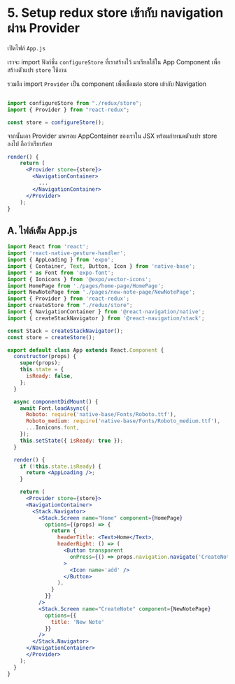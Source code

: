 
# 5. Setup redux store เข้ากับ navigation ผ่าน Provider

เปิดไฟล์ `App.js`

เราจะ import ฟังก์ชั่น `configureStore` ที่เราสร้างไว้ มาเรียกใช้ใน App Component เพื่อสร้างตัวแปร `store` ใช้งาน

รวมถึง import `Provider` เป็น component เพื่อเชื่อมต่อ store เข้ากับ Navigation

```js

import configureStore from "./redux/store";
import { Provider } from "react-redux";

const store = configureStore();
```

จากนั้นเอา Provider มาครอบ AppContainer ของเราใน JSX พร้อมกำหนดตัวแปร store ลงไป ถือว่าเรียบร้อย

```jsx
render() {  
    return (
      <Provider store={store}>
        <NavigationContainer>
          ...
        </NavigationContainer>
      </Provider>
    );
}
```

## A. ไฟล์เต็ม App.js

```jsx
import React from 'react';
import 'react-native-gesture-handler';
import { AppLoading } from 'expo';
import { Container, Text, Button, Icon } from 'native-base';
import * as Font from 'expo-font';
import { Ionicons } from '@expo/vector-icons';
import HomePage from './pages/home-page/HomePage';
import NewNotePage from './pages/new-note-page/NewNotePage';
import { Provider } from 'react-redux';
import createStore from "./redux/store";
import { NavigationContainer } from '@react-navigation/native';
import { createStackNavigator } from '@react-navigation/stack';

const Stack = createStackNavigator();
const store = createStore();

export default class App extends React.Component {
  constructor(props) {
    super(props);
    this.state = {
      isReady: false,
    };
  }

  async componentDidMount() {
    await Font.loadAsync({
      Roboto: require('native-base/Fonts/Roboto.ttf'),
      Roboto_medium: require('native-base/Fonts/Roboto_medium.ttf'),
      ...Ionicons.font,
    });
    this.setState({ isReady: true });
  }

  render() {
    if (!this.state.isReady) {
      return <AppLoading />;
    }

    return (
      <Provider store={store}>
      <NavigationContainer>
        <Stack.Navigator>
          <Stack.Screen name="Home" component={HomePage}
            options={(props) => {
              return {
                headerTitle: <Text>Home</Text>,
                headerRight: () => (
                  <Button transparent
                    onPress={() => props.navigation.navigate('CreateNote')}
                  >
                    <Icon name='add' />
                  </Button>
                ),
              }
            }}
          />
          <Stack.Screen name="CreateNote" component={NewNotePage} 
            options={{
              title: 'New Note'
            }}
          />
        </Stack.Navigator>
      </NavigationContainer>
      </Provider>
    );
  }
}
```